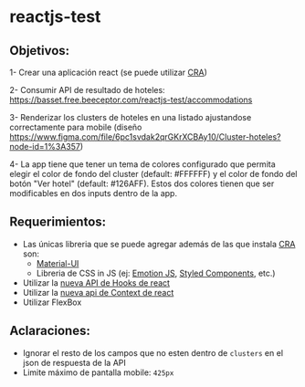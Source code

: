 # reactjs-test

## Objetivos:

1- Crear una aplicación react (se puede utilizar [CRA](https://create-react-app.dev/))

2- Consumir API de resultado de hoteles: https://basset.free.beeceptor.com/reactjs-test/accommodations

3- Renderizar los clusters de hoteles en una listado ajustandose correctamente para mobile (diseño https://www.figma.com/file/6pc1svdak2qrGKrXCBAy10/Cluster-hoteles?node-id=1%3A357)

4- La app tiene que tener un tema de colores configurado que permita elegir el color de fondo del cluster (default: #FFFFFF) y el color de fondo del botón "Ver hotel" (default: #126AFF). Estos dos colores tienen que ser modificables en dos inputs dentro de la app.

## Requerimientos:

* Las únicas libreria que se puede agregar además de las que instala [CRA](https://create-react-app.dev/) son: 
  * [Material-UI](https://material-ui.com/)
  * Libreria de CSS in JS (ej: [Emotion JS](https://emotion.sh/docs/introduction), [Styled Components](https://styled-components.com/), etc.)
* Utilizar la [nueva API de Hooks de react](https://reactjs.org/docs/hooks-intro.html)
* Utilizar la [nueva api de Context de react](https://reactjs.org/docs/context.html)
* Utilizar FlexBox

## Aclaraciones:

* Ignorar el resto de los campos que no esten dentro de `clusters` en el json de respuesta de la API
* Limite máximo de pantalla mobile: `425px`
